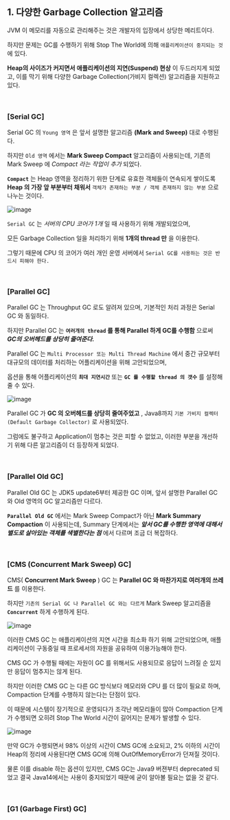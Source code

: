 ## 1. 다양한 Garbage Collection 알고리즘

JVM 이 메모리를 자동으로 관리해주는 것은 개발자의 입장에서 상당한 메리트이다. 

하지만 문제는 GC를 수행하기 위해 Stop The World에 의해 `애플리케이션이 중지되는 것` 에 있다. 

**Heap의 사이즈가 커지면서 애플리케이션의 지연(Suspend) 현상** 이 두드러지게 되었고, 이를 막기 위해 다양한 Garbage Collection(가비지 컬렉션) 알고리즘을 지원하고 있다. 

<br>

### [Serial GC]

Serial GC 의 `Young 영역` 은 앞서 설명한 알고리즘 **(Mark and Sweep)** 대로 수행된다.

하지만 `Old 영역` 에서는 **Mark Sweep Compact** 알고리즘이 사용되는데, 기존의 Mark Sweep 에 *Compact 라는 작업이 추가* 되었다.

**`Compact`** 는 Heap 영역을 정리하기 위한 단계로 유효한 객체들이 연속되게 쌓이도록 **Heap 의 가장 앞 부분부터 채워서** `객체가 존재하는 부분 / 객체 존재하지 않는 부분` 으로 나누는 것이다.

![image](https://github.com/lielocks/WIL/assets/107406265/54014e88-e562-471b-a7d3-cb38b63972c2)

`Serial GC` 는 *서버의 CPU 코어가 1개* 일 때 사용하기 위해 개발되었으며, 

모든 Garbage Collection 일을 처리하기 위해 **1개의 thread 만** 을 이용한다.

그렇기 때문에 CPU 의 코어가 여러 개인 운영 서버에서 `Serial GC를 사용하는 것은 반드시 피해야 한다.`

<br>

### [Parallel GC]

Parallel GC 는 Throughput GC 로도 알려져 있으며, 기본적인 처리 과정은 Serial GC 와 동일하다.

하지만 Parallel GC 는 **`여러개의 thread` 를 통해 Parallel 하게 GC를 수행함** 으로써 ***GC의 오버헤드를 상당히 줄여준다.***

Parallel GC 는 `Multi Processor 또는 Multi Thread Machine` 에서 중간 규모부터 대규모의 데이터를 처리하는 어플리케이션을 위해 고안되었으며,

옵션을 통해 어플리케이션의 **`최대 지연시간`** 또는 **`GC 를 수행할 thread 의 갯수`** 를 설정해줄 수 있다.

![image](https://github.com/lielocks/WIL/assets/107406265/5a891266-981f-4542-92a8-078c6d84eaaa)

Parallel GC 가 **GC 의 오버헤드를 상당히 줄여주었고** , Java8까지 `기본 가비지 컬렉터(Default Garbage Collector)` 로 사용되었다. 

그럼에도 불구하고 Application이 멈추는 것은 피할 수 없었고, 이러한 부분을 개선하기 위해 다른 알고리즘이 더 등장하게 되었다.

<br>

### [Parallel Old GC]

Parallel Old GC 는 JDK5 update6부터 제공한 GC 이며, 앞서 설명한 Parallel GC 와 Old 영역의 GC 알고리즘만 다르다. 

**`Parallel Old GC`** 에서는 Mark Sweep Compact가 아닌 **Mark Summary Compaction** 이 사용되는데, Summary 단계에서는 ***앞서 GC를 수행한 영역에 대해서 별도로 살아있는 객체를 색별한다는 점*** 에서 다르며 조금 더 복잡하다.

<br>

### [CMS (Concurrent Mark Sweep) GC]

CMS( **Concurrent Mark Sweep** ) GC 는 **Parallel GC 와 마찬가지로 여러개의 쓰레드** 를 이용한다.

하지만 `기존의 Serial GC 나 Parallel GC 와는 다르게` Mark Sweep 알고리즘을 **`Concurrent`** 하게 수행하게 된다.

![image](https://github.com/lielocks/WIL/assets/107406265/ab448a71-83bc-432e-967f-40b0611bd421)

이러한 CMS GC 는 애플리케이션의 지연 시간을 최소화 하기 위해 고안되었으며, 애플리케이션이 구동중일 때 프로세서의 자원을 공유하여 이용가능해야 한다. 

CMS GC 가 수행될 때에는 자원이 GC 를 위해서도 사용되므로 응답이 느려질 순 있지만 응답이 멈추지는 않게 된다.

하지만 이러한 CMS GC 는 다른 GC 방식보다 메모리와 CPU 를 더 많이 필요로 하며, 
Compaction 단계를 수행하지 않는다는 단점이 있다.

이 때문에 시스템이 장기적으로 운영되다가 조각난 메모리들이 많아 Compaction 단계가 수행되면 오히려 Stop The World 시간이 길어지는 문제가 발생할 수 있다.

![image](https://github.com/lielocks/WIL/assets/107406265/67a013f0-69fd-494a-ba26-23f8ba5fd224)

만약 GC가 수행되면서 98% 이상의 시간이 CMS GC에 소요되고, 2% 이하의 시간이 Heap의 정리에 사용된다면 CMS GC에 의해 OutOfMemoryError가 던져질 것이다. 

물론 이를 disable 하는 옵션이 있지만, CMS GC는 Java9 버젼부터 deprecated 되었고 결국 Java14에서는 사용이 중지되었기 때문에 굳이 알아볼 필요는 없을 것 같다.

<br>

### [G1 (Garbage First) GC]


